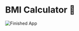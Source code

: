 # BMI Calculator 💪


![Finished App](https://github.com/londonappbrewery/Images/blob/master/bmi-calc-demo.gif)

